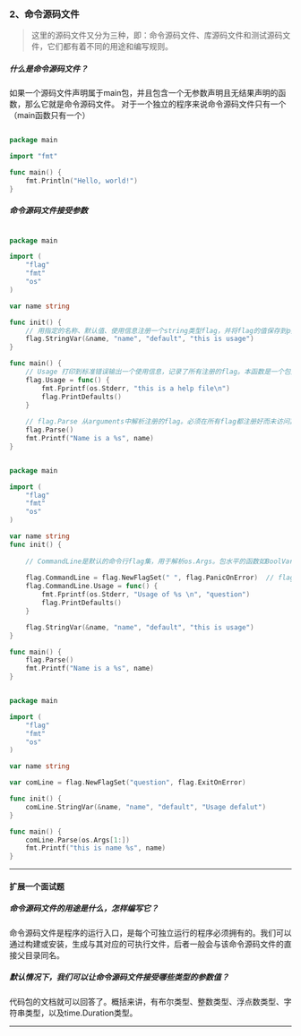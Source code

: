 ### 2、命令源码文件

> 这里的源码文件又分为三种，即：命令源码文件、库源码文件和测试源码文件，它们都有着不同的用途和编写规则。

##### 什么是命令源码文件？
如果一个源码文件声明属于main包，并且包含一个无参数声明且无结果声明的函数，那么它就是命令源码文件。  对于一个独立的程序来说命令源码文件只有一个（main函数只有一个）

```go

package main

import "fmt"

func main() {
	fmt.Println("Hello, world!")
}


```

##### 命令源码文件接受参数

```go

package main

import (
	"flag"
	"fmt"
	"os"
)

var name string

func init() {
	// 用指定的名称、默认值、使用信息注册一个string类型flag，并将flag的值保存到p指向的变量。
	flag.StringVar(&name, "name", "default", "this is usage")
}

func main() {
	// Usage 打印到标准错误输出一个使用信息，记录了所有注册的flag。本函数是一个包变量，可以将其修改为指向自定义的函数。
	flag.Usage = func() {
		fmt.Fprintf(os.Stderr, "this is a help file\n")
		flag.PrintDefaults()
	}
	
	// flag.Parse 从arguments中解析注册的flag。必须在所有flag都注册好而未访问其值时执行。未注册却使用flag -help时，会返回ErrHelp。
	flag.Parse()
	fmt.Printf("Name is a %s", name)
}

```

```go

package main

import (
	"flag"
	"fmt"
	"os"
)

var name string
func init() {
	
	// CommandLine是默认的命令行flag集，用于解析os.Args。包水平的函数如BoolVar、Arg等都是对其方法的封装。
	
	flag.CommandLine = flag.NewFlagSet(" ", flag.PanicOnError)  // flag.PanicOnError 定义如何处理flag解析错误
	flag.CommandLine.Usage = func() {
		fmt.Fprintf(os.Stderr, "Usage of %s \n", "question")
		flag.PrintDefaults()
	}

	flag.StringVar(&name, "name", "default", "this is usage")
}

func main() {
	flag.Parse()
	fmt.Printf("Name is a %s", name)
}

```

```go

package main

import (
	"flag"
	"fmt"
	"os"
)

var name string

var comLine = flag.NewFlagSet("question", flag.ExitOnError)

func init() {
	comLine.StringVar(&name, "name", "default", "Usage defalut")
}

func main() {
	comLine.Parse(os.Args[1:])
	fmt.Printf("this is name %s", name)
}

```


---

#### 扩展一个面试题

##### 命令源码文件的用途是什么，怎样编写它？
命令源码文件是程序的运行入口，是每个可独立运行的程序必须拥有的。我们可以通过构建或安装，生成与其对应的可执行文件，后者一般会与该命令源码文件的直接父目录同名。

##### 默认情况下，我们可以让命令源码文件接受哪些类型的参数值？
代码包的文档就可以回答了。概括来讲，有布尔类型、整数类型、浮点数类型、字符串类型，以及time.Duration类型。

---

